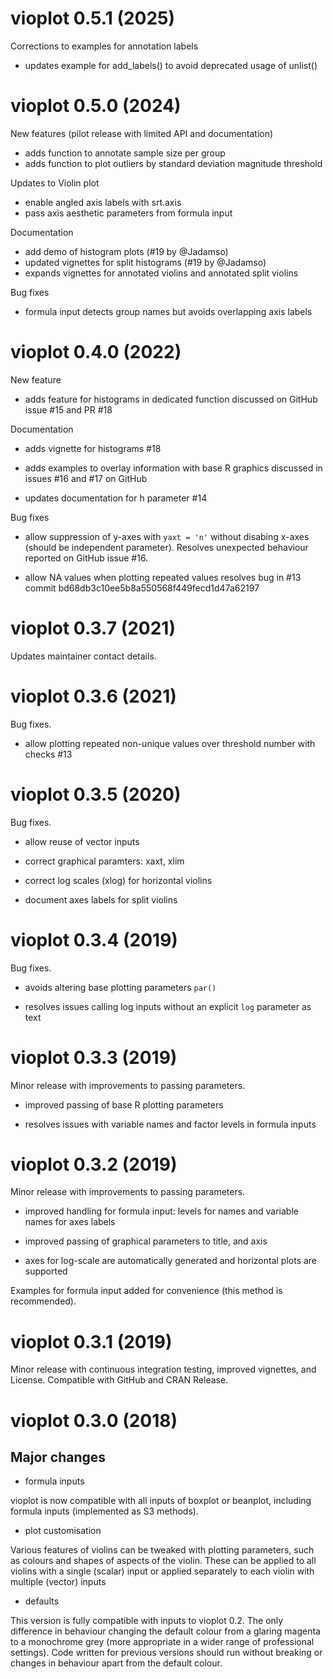 # vioplot 0.5.1 (2025)

Corrections to examples for annotation labels

- updates example for add_labels() to avoid deprecated usage of unlist()

# vioplot 0.5.0 (2024)

New features (pilot release with limited API and documentation)

- adds function to annotate sample size per group
- adds function to plot outliers  by standard deviation magnitude threshold

Updates to Violin plot

- enable angled axis labels with srt.axis
- pass axis aesthetic parameters from formula input

Documentation

- add demo of histogram plots (#19 by @Jadamso)
- updated vignettes for split histograms (#19 by @Jadamso) 
- expands vignettes for annotated violins and annotated split violins

Bug fixes

- formula input detects group names but avoids overlapping axis labels

# vioplot 0.4.0 (2022)

New feature

- adds feature for histograms in dedicated function
discussed on GitHub issue #15 and PR #18

Documentation

- adds vignette for histograms #18

- adds examples to overlay information with base R graphics
discussed in issues #16 and #17 on GitHub

- updates documentation for h parameter #14

Bug fixes

- allow suppression of y-axes with `yaxt = 'n'` without disabing x-axes
(should be independent parameter). Resolves unexpected behaviour reported
on GitHub issue #16.

- allow NA values when plotting repeated values
resolves bug in #13 commit bd68db3c10ee5b8a550568f449fecd1d47a62197

# vioplot 0.3.7 (2021)

Updates maintainer contact details.

# vioplot 0.3.6 (2021)

Bug fixes.

- allow plotting repeated non-unique values over threshold number with checks #13

# vioplot 0.3.5 (2020)

Bug fixes.

- allow reuse of vector inputs

- correct graphical paramters: xaxt, xlim

- correct log scales (xlog) for horizontal violins

- document axes labels for split violins

# vioplot 0.3.4 (2019)

Bug fixes.

- avoids altering base plotting parameters `par()`

- resolves issues calling log inputs without an explicit `log` parameter as text

# vioplot 0.3.3 (2019)

Minor release with improvements to passing parameters.

- improved passing of base R plotting parameters

- resolves issues with variable names and factor levels in formula inputs

# vioplot 0.3.2 (2019)

Minor release with improvements to passing parameters.

- improved handling for formula input: levels for names and variable names for axes labels

- improved passing of graphical parameters to title, and axis

- axes for log-scale are automatically generated and horizontal plots are supported

Examples for formula input added for convenience (this method is recommended).

# vioplot 0.3.1 (2019)

Minor release with continuous integration testing, improved vignettes, and License. Compatible with GitHub and CRAN Release.

# vioplot 0.3.0 (2018)

## Major changes

- formula inputs

vioplot is now compatible with all inputs of boxplot or beanplot, including formula inputs (implemented as S3 methods).

- plot customisation

Various features of violins can be tweaked with plotting parameters, such as colours and shapes of aspects of the violin. These can be applied to all violins with a single (scalar) input or applied separately to each violin with multiple (vector) inputs 

- defaults

This version is fully compatible with inputs to vioplot 0.2. The only difference in behaviour changing the default colour from a glaring magenta to a monochrome grey (more appropriate in a wider range of professional settings). Code written for previous versions should run without breaking or changes in behaviour apart from the default colour.
